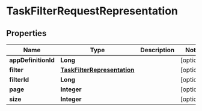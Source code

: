 
# TaskFilterRequestRepresentation

## Properties
Name | Type | Description | Notes
------------ | ------------- | ------------- | -------------
**appDefinitionId** | **Long** |  |  [optional]
**filter** | [**TaskFilterRepresentation**](TaskFilterRepresentation.md) |  |  [optional]
**filterId** | **Long** |  |  [optional]
**page** | **Integer** |  |  [optional]
**size** | **Integer** |  |  [optional]



